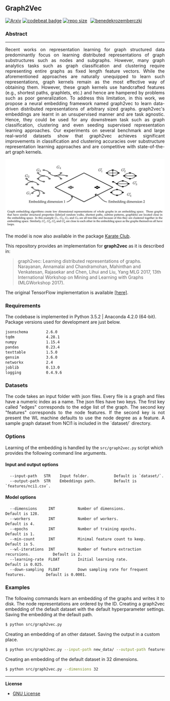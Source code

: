 Graph2Vec
------------------

[![Arxiv](https://img.shields.io/badge/ArXiv-1707.05005-orange.svg)](https://arxiv.org/abs/1707.05005) [![codebeat badge](https://codebeat.co/badges/2b0535b8-2106-4570-ae43-e635405c9a0b)](https://codebeat.co/projects/github-com-benedekrozemberczki-graph2vec-master) [![repo size](https://img.shields.io/github/repo-size/benedekrozemberczki/Graph2Vec.svg)](https://github.com/benedekrozemberczki/Graph2Vec/archive/master.zip)⠀[![benedekrozemberczki](https://img.shields.io/twitter/follow/benrozemberczki?style=social&logo=twitter)](https://twitter.com/intent/follow?screen_name=benrozemberczki)⠀

### Abstract
------------------

<p align="justify">Recent works on representation learning for graph structured data predominantly focus on learning distributed representations of graph substructures such as nodes and subgraphs. However, many graph analytics tasks such as graph classification and clustering require representing entire graphs as fixed length feature vectors. While the aforementioned approaches are naturally unequipped to learn such representations, graph kernels remain as the most effective way of obtaining them. However, these graph kernels use handcrafted features (e.g., shortest paths, graphlets, etc.) and hence are hampered by problems such as poor generalization. To address this limitation, in this work, we propose a neural embedding framework named graph2vec to learn data-driven distributed representations of arbitrary sized graphs. graph2vec's embeddings are learnt in an unsupervised manner and are task agnostic. Hence, they could be used for any downstream task such as graph classification, clustering and even seeding supervised representation learning approaches. Our experiments on several benchmark and large real-world datasets show that graph2vec achieves significant improvements in classification and clustering accuracies over substructure representation learning approaches and are competitive with state-of-the-art graph kernels. 
</p>
<p align="center">
  <img width="720" src="graph_embedding.jpeg">
</p>

The model is now also available in the package [Karate Club](https://github.com/benedekrozemberczki/karateclub).

This repository provides an implementation for **graph2vec** as it is described in:
> graph2vec: Learning distributed representations of graphs.
> Narayanan, Annamalai and Chandramohan, Mahinthan and Venkatesan, Rajasekar and Chen, Lihui and Liu, Yang
> MLG 2017, 13th International Workshop on Mining and Learning with Graphs (MLGWorkshop 2017).

The original TensorFlow implementation is available [[here]](https://github.com/MLDroid/graph2vec_tf).

### Requirements

The codebase is implemented in Python 3.5.2 | Anaconda 4.2.0 (64-bit). Package versions used for development are just below.
```
jsonschema        2.6.0
tqdm              4.28.1
numpy             1.15.4
pandas            0.23.4
texttable         1.5.0
gensim            3.6.0
networkx          2.4
joblib            0.13.0
logging           0.4.9.6  
```

### Datasets
<p align="justify">
The code takes an input folder with json files. Every file is a graph and files have a numeric index as a name. The json files have two keys. The first key called "edges" corresponds to the edge list of the graph. The second key "features" corresponds to the node features. If the second key is not present the WL machine defaults to use the node degree as a feature.  A sample graph dataset from NCI1 is included in the `dataset/` directory.</p>

### Options

Learning of the embedding is handled by the `src/graph2vec.py` script which provides the following command line arguments.

#### Input and output options
```
  --input-path   STR    Input folder.           Default is `dataset/`.
  --output-path  STR    Embeddings path.        Default is `features/nci1.csv`.
```
#### Model options
```
  --dimensions     INT          Number of dimensions.                             Default is 128.
  --workers        INT          Number of workers.                                Default is 4.
  --epochs         INT          Number of training epochs.                        Default is 1.
  --min-count      INT          Minimal feature count to keep.                    Default is 5.
  --wl-iterations  INT          Number of feature extraction recursions.          Default is 2.
  --learning-rate  FLOAT        Initial learning rate.                            Default is 0.025.
  --down-sampling  FLOAT        Down sampling rate for frequent features.         Default is 0.0001.
```

### Examples
<p align="justify">
The following commands learn an embedding of the graphs and writes it to disk. The node representations are ordered by the ID. Creating a graph2vec embedding of the default dataset with the default hyperparameter settings. Saving the embedding at the default path.</p>

```sh
$ python src/graph2vec.py
```

Creating an embedding of an other dataset. Saving the output in a custom place.

```sh
$ python src/graph2vec.py --input-path new_data/ --output-path features/nci2.csv
```

Creating an embedding of the default dataset in 32 dimensions.

```sh
$ python src/graph2vec.py --dimensions 32
```
--------------------------------------------------------------------------------

**License**

- [GNU License](https://github.com/benedekrozemberczki/graph2vec/blob/master/LICENSE)
